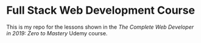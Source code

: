 # Full Stack Web Development Course
This is my repo for the lessons shown in the *The Complete Web Developer in 2019: Zero to Mastery* Udemy course.
